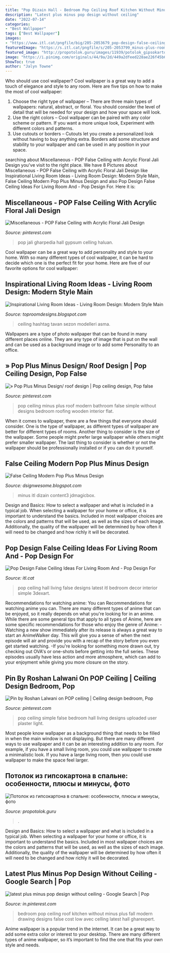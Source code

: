 ```yaml
---
title: "Pop Dizain Hall - Bedroom Pop Ceiling Roof Kitchen Without Minus Plus Fall Modern Drawing Designs False Cost Low Avec Celling Latest Hall Gharexpert"
description: "Latest plus minus pop design without ceiling"
date: "2022-07-14"
categories:
- "Best Wallpaper"
tags: ["Best Wallpaper"]
images:
- "https://www.itl.cat/pngfile/big/205-2053679_pop-design-false-ceiling-ideas-for-living-room.jpg"
featuredImage: "https://s.itl.cat/pngfile/s/205-2053799_minus-plus-room-design-minus-plus-pop-ke.jpg"
featured_image: "http://propotolok.guru/images/11939/potolok_gipsokarton.jpg"
image: "https://i.pinimg.com/originals/44/9a/2d/449a2dfeed228ae226f45b6e2a8ba520.jpg"
ShowToc: true
author: "Jalyn Towne"
---
```



Who should use cool wallpaper?
Cool wallpaper is a great way to add a touch of elegance and style to any room. Here are five tips on how to make the most of cool wallpaper: 
1) Choose the right type of wallpaper – There are three main types of wallpapers: natural, abstract, or floral. You should consider the level of detail that will be needed for your design and how your space will look. 
2) Use the right colors – Cool wallpaper can be paired with any color scheme or pattern. If you want a more unique look, Experiment with different colors and patterns. 
3) Use cutouts or borders – Cutouts let you create a personalized look without having to buy anything extra. Borders add some structure and stability to your wallpaper and can be used in any position in your space.

	

		
searching about Miscellaneous - POP False Ceiling with Acrylic Floral Jali Design you've visit to the right place. We have 8 Pictures about Miscellaneous - POP False Ceiling with Acrylic Floral Jali Design like Inspirational Living Room Ideas - Living Room Design: Modern Style Main, False Ceiling Modern Pop Plus Minus Design and also Pop Design False Ceiling Ideas For Living Room And - Pop Design For. Here it is:
		
    
## Miscellaneous - POP False Ceiling With Acrylic Floral Jali Design

<img loading=lazy src="https://i.pinimg.com/736x/2b/98/1a/2b981ab7cca3657b3282fcc618d0cdfd.jpg" onerror="this.onerror=null;this.src='https://tse4.mm.bing.net/th?id=OIP.T5CsTKNgyANDsWpDJzK5HAHaF0&amp;pid=15.1';" alt="Miscellaneous - POP False Ceiling with Acrylic Floral Jali Design">

_Source: pinterest.com_

>pop jali gharpedia hall gypsum celling haluan. 

	

Cool wallpaper can be a great way to add personality and style to your home. With so many different types of cool wallpaper, it can be hard to decide which one is the perfect fit for your home. Here are five of our favorite options for cool wallpaper: 

    
## Inspirational Living Room Ideas - Living Room Design: Modern Style Main

<img loading=lazy src="https://i.ytimg.com/vi/BufNwtdd7VU/maxresdefault.jpg" onerror="this.onerror=null;this.src='https://tse2.mm.bing.net/th?id=OIP.tSuH1WkyTAm2swCvAYi9vAHaEK&amp;pid=15.1';" alt="Inspirational Living Room Ideas - Living Room Design: Modern Style Main">

_Source: toproomdesigns.blogspot.com_

>ceiling hashtag tavan sezon modelleri asma. 

	



Wallpapers are a type of photo wallpaper that can be found in many different places online. They are any type of image that is put on the wall and can be used as a background image or to add some Personality to an office.

    
## » Pop Plus Minus Design/ Roof Design | Pop Ceiling Design, Pop False

<img loading=lazy src="https://i.pinimg.com/originals/ea/65/b7/ea65b7e50e066d35b09e5c41b8c8b130.jpg" onerror="this.onerror=null;this.src='https://tse1.mm.bing.net/th?id=OIP.9HjGdVNHbaRwq474NRTPEwHaFj&amp;pid=15.1';" alt="» Pop Plus Minus Design/ roof design | Pop ceiling design, Pop false">

_Source: pinterest.com_

>pop ceiling minus plus roof modern bathroom false simple without designs bedroom roofing wooden interior flat. 

	

When it comes to wallpaper, there are a few things that everyone should consider. One is the type of wallpaper, as different types of wallpaper are better for different types of rooms. Another thing to consider is the size of the wallpaper. Some people might prefer large wallpaper while others might prefer smaller wallpaper. The last thing to consider is whether or not the wallpaper should be professionally installed or if you can do it yourself.

    
## False Ceiling Modern Pop Plus Minus Design

<img loading=lazy src="https://s.itl.cat/pngfile/s/205-2053799_minus-plus-room-design-minus-plus-pop-ke.jpg" onerror="this.onerror=null;this.src='https://tse4.mm.bing.net/th?id=OIP.G_IlDi0e8DEfU5G69Js1uQHaJ3&amp;pid=15.1';" alt="False Ceiling Modern Pop Plus Minus Design">

_Source: dsignwesome.blogspot.com_

>minus itl dizain content3 jdmagicbox. 

	

Design and Basics: How to select a wallpaper and what is included in a typical job.
When selecting a wallpaper for your home or office, it is important to understand the basics. Included in most wallpaper choices are the colors and patterns that will be used, as well as the sizes of each image. Additionally, the quality of the wallpaper will be determined by how often it will need to be changed and how richly it will be decorated.

    
## Pop Design False Ceiling Ideas For Living Room And - Pop Design For

<img loading=lazy src="https://www.itl.cat/pngfile/big/205-2053679_pop-design-false-ceiling-ideas-for-living-room.jpg" onerror="this.onerror=null;this.src='https://tse2.mm.bing.net/th?id=OIP.b-0xzQCGZvtZexldiKUGAgHaFz&amp;pid=15.1';" alt="Pop Design False Ceiling Ideas For Living Room And - Pop Design For">

_Source: itl.cat_

>pop ceiling hall living false designs latest itl bedroom decor interior simple 3dexart. 

	

Recommendations for watching anime: You can
Recommendations for watching anime you can. There are many different types of anime that can be enjoyed, so it really depends on what you're looking for in an anime. While there are some general tips that apply to all types of Anime, here are some specific recommendations for those who enjoy the genre of Anime: 
-Watching a new show immediately after its release is always a great way to start an AnimeWalker day. This will give you a sense of when the next episode will air and provide you with a recap of the story before you even get started watching. 
-If you're looking for something more drawn out, try checking out OVA's or one-shots before getting into the full series. These episodes usually have less action and more atmosphere, which can add to your enjoyment while giving you more closure on the story.

    
## Pin By Roshan Lalwani On POP Ceiling | Ceiling Design Bedroom, Pop

<img loading=lazy src="https://i.pinimg.com/originals/44/9a/2d/449a2dfeed228ae226f45b6e2a8ba520.jpg" onerror="this.onerror=null;this.src='https://tse1.mm.bing.net/th?id=OIP.AR__qW678qFuow5n-DsirwHaFb&amp;pid=15.1';" alt="Pin by Roshan Lalwani on POP ceiling | Ceiling design bedroom, Pop">

_Source: pinterest.com_

>pop ceiling simple false bedroom hall living designs uploaded user plaster light. 

	

Most people know wallpaper as a background thing that needs to be filled in when the main window is not displaying. But there are many different ways to use wallpaper and it can be an interesting addition to any room. For example, if you have a small living room, you could use wallpaper to create a minimalistic look. If you have a large living room, then you could use wallpaper to make the space feel larger.

    
## Потолок из гипсокартона в спальне: особенности, плюсы и минусы, фото

<img loading=lazy src="http://propotolok.guru/images/11939/potolok_gipsokarton.jpg" onerror="this.onerror=null;this.src='https://tse3.mm.bing.net/th?id=OIP.lE_kCpf_5pJWGQNzfXsPCwHaFj&amp;pid=15.1';" alt="Потолок из гипсокартона в спальне: особенности, плюсы и минусы, фото">

_Source: propotolok.guru_

>. 

	

Design and Basics: How to select a wallpaper and what is included in a typical job.
When selecting a wallpaper for your home or office, it is important to understand the basics. Included in most wallpaper choices are the colors and patterns that will be used, as well as the sizes of each image. Additionally, the quality of the wallpaper will be determined by how often it will need to be changed and how richly it will be decorated.

    
## Latest Plus Minus Pop Design Without Ceiling - Google Search | Pop

<img loading=lazy src="https://i.pinimg.com/originals/43/ff/3e/43ff3eb50323483a42f2000a02042a53.jpg" onerror="this.onerror=null;this.src='https://tse2.mm.bing.net/th?id=OIP.4NOlkj6Oel8w9z2qY7j3cQHaFj&amp;pid=15.1';" alt="latest plus minus pop design without ceiling - Google Search | Pop">

_Source: in.pinterest.com_

>bedroom pop ceiling roof kitchen without minus plus fall modern drawing designs false cost low avec celling latest hall gharexpert. 

	

Anime wallpaper is a popular trend in the internet. It can be a great way to add some extra color or interest to your desktop. There are many different types of anime wallpaper, so it’s important to find the one that fits your own style and needs.

